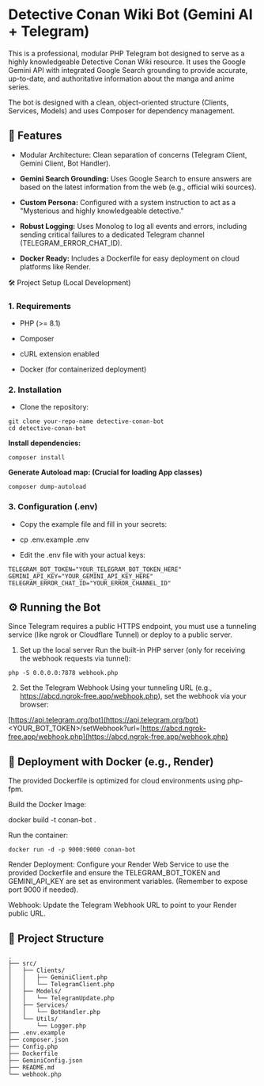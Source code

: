 # Detective Conan Wiki Bot (Gemini AI + Telegram)
This is a professional, modular PHP Telegram bot designed to serve as a highly knowledgeable Detective Conan Wiki resource. It uses the Google Gemini API with integrated Google Search grounding to provide accurate, up-to-date, and authoritative information about the manga and anime series.

The bot is designed with a clean, object-oriented structure (Clients, Services, Models) and uses Composer for dependency management.

## 🚀 Features
* Modular Architecture: Clean separation of concerns (Telegram Client, Gemini Client, Bot Handler).

* **Gemini Search Grounding:** Uses Google Search to ensure answers are based on the latest information from the web (e.g., official wiki sources).

* **Custom Persona:** Configured with a system instruction to act as a "Mysterious and highly knowledgeable detective."

* **Robust Logging:** Uses Monolog to log all events and errors, including sending critical failures to a dedicated Telegram channel (TELEGRAM_ERROR_CHAT_ID).

* **Docker Ready:** Includes a Dockerfile for easy deployment on cloud platforms like Render.

🛠️ Project Setup (Local Development)
### 1. Requirements
* PHP (>= 8.1)

* Composer

* cURL extension enabled

* Docker (for containerized deployment)

### 2. Installation
* Clone the repository:


```
git clone your-repo-name detective-conan-bot
cd detective-conan-bot
```

**Install dependencies:**

```composer install```

**Generate Autoload map: (Crucial for loading App classes)**

```composer dump-autoload```

### 3. Configuration (.env)
* Copy the example file and fill in your secrets:

* cp .env.example .env

* Edit the .env file with your actual keys:

```
TELEGRAM_BOT_TOKEN="YOUR_TELEGRAM_BOT_TOKEN_HERE"
GEMINI_API_KEY="YOUR_GEMINI_API_KEY_HERE"
TELEGRAM_ERROR_CHAT_ID="YOUR_ERROR_CHANNEL_ID"
```

## ⚙️ Running the Bot
Since Telegram requires a public HTTPS endpoint, you must use a tunneling service (like ngrok or Cloudflare Tunnel) or deploy to a public server.

1. Set up the local server
Run the built-in PHP server (only for receiving the webhook requests via tunnel):

```php -S 0.0.0.0:7878 webhook.php```

2. Set the Telegram Webhook
Using your tunneling URL (e.g., https://abcd.ngrok-free.app/webhook.php), set the webhook via your browser:

[https://api.telegram.org/bot](https://api.telegram.org/bot)<YOUR_BOT_TOKEN>/setWebhook?url=[https://abcd.ngrok-free.app/webhook.php](https://abcd.ngrok-free.app/webhook.php)

## 🐳 Deployment with Docker (e.g., Render)
The provided Dockerfile is optimized for cloud environments using php-fpm.

Build the Docker Image:

docker build -t conan-bot .

Run the container:

```docker run -d -p 9000:9000 conan-bot```

Render Deployment: Configure your Render Web Service to use the provided Dockerfile and ensure the TELEGRAM_BOT_TOKEN and GEMINI_API_KEY are set as environment variables. (Remember to expose port 9000 if needed).

Webhook: Update the Telegram Webhook URL to point to your Render public URL.

## 📁 Project Structure
```
.
├── src/
│   ├── Clients/
│   │   ├── GeminiClient.php
│   │   └── TelegramClient.php
│   ├── Models/
│   │   └── TelegramUpdate.php
│   ├── Services/
│   │   └── BotHandler.php
│   └── Utils/
│       └── Logger.php
├── .env.example
├── composer.json
├── Config.php
├── Dockerfile
├── GeminiConfig.json
├── README.md
└── webhook.php
```